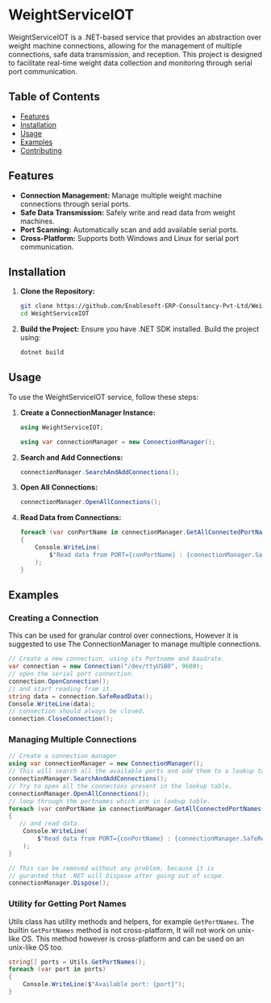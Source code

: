 # WeightServiceIOT

WeightServiceIOT is a .NET-based service that provides an abstraction over weight machine connections, allowing for the management of multiple connections, safe data transmission, and reception. This project is designed to facilitate real-time weight data collection and monitoring through serial port communication.

## Table of Contents

- [Features](#features)
- [Installation](#installation)
- [Usage](#usage)
- [Examples](#examples)
- [Contributing](#contributing)

## Features

- **Connection Management:** Manage multiple weight machine connections through serial ports.
- **Safe Data Transmission:** Safely write and read data from weight machines.
- **Port Scanning:** Automatically scan and add available serial ports.
- **Cross-Platform:** Supports both Windows and Linux for serial port communication.

## Installation

1. **Clone the Repository:**
   ```bash
   git clone https://github.com/Enablesoft-ERP-Consultancy-Pvt-Ltd/WeightServiceIOT.git
   cd WeightServiceIOT
   ```

2. **Build the Project:**
   Ensure you have .NET SDK installed. Build the project using:
   ```bash
   dotnet build
   ```

## Usage

To use the WeightServiceIOT service, follow these steps:

1. **Create a ConnectionManager Instance:**
   ```csharp
   using WeightServiceIOT;

   using var connectionManager = new ConnectionManager();
   ```

2. **Search and Add Connections:**
   ```csharp
   connectionManager.SearchAndAddConnections();
   ```

3. **Open All Connections:**
   ```csharp
   connectionManager.OpenAllConnections();
   ```

4. **Read Data from Connections:**
   ```csharp
   foreach (var conPortName in connectionManager.GetAllConnectedPortNames())
   {
       Console.WriteLine(
           $"Read data from PORT={conPortName} : {connectionManager.SafeReadFrom(conPortName)}"
       );
   }
   ```

## Examples

### Creating a Connection
This can be used for granular control over connections, However it is suggested to use The ConnectionManager to manage multiple connections.
```csharp
// Create a new connection, using its Portname and baudrate.
var connection = new Connection("/dev/ttyUSB0", 9600);
// open the serial port connection.
connection.OpenConnection();
// and start reading from it.
string data = connection.SafeReadData();
Console.WriteLine(data);
// connection should always be closed.
connection.CloseConnection();
```

### Managing Multiple Connections
```csharp
// Create a connection manager
using var connectionManager = new ConnectionManager();
// This will search all the available ports and add them to a lookup table.
connectionManager.SearchAndAddConnections();
// Try to open all the connectons present in the lookup table.
connectionManager.OpenAllConnections();
// loop through the portnames which are in lookup table.
foreach (var conPortName in connectionManager.GetAllConnectedPortNames())
{
   // and read data.
    Console.WriteLine(
        $"Read data from PORT={conPortName} : {connectionManager.SafeReadFrom(conPortName)}"
    );
}

// This can be removed without any problem, because it is 
// guranted that .NET will Dispose after going out of scope.
connectionManager.Dispose();
```

### Utility for Getting Port Names
Utils class has utility methods and helpers, for example `GetPortNames`. The builtin `GetPortNames` method is not cross-platform, It will not work on unix-like OS. This method however is cross-platform and can be used on an unix-like OS too.
```csharp
string[] ports = Utils.GetPortNames();
foreach (var port in ports)
{
    Console.WriteLine($"Available port: {port}");
}
```
